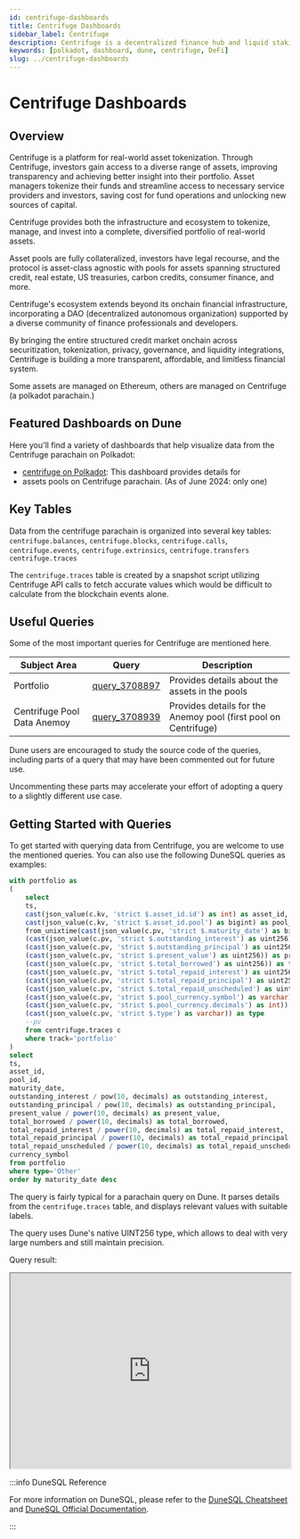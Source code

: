 ```yaml
---
id: centrifuge-dashboards
title: Centrifuge Dashboards
sidebar_label: Centrifuge
description: Centrifuge is a decentralized finance hub and liquid staking platform.
keywords: [polkadot, dashboard, dune, centrifuge, DeFi]
slug: ../centrifuge-dashboards
---
```


# Centrifuge Dashboards

## Overview

Centrifuge is a platform for real-world asset tokenization. Through Centrifuge, investors gain access to a 
diverse range of assets, improving transparency and achieving better insight into their portfolio. Asset managers 
tokenize their funds and streamline access to necessary service providers and investors, saving cost for fund operations 
and unlocking new sources of capital.

Centrifuge provides both the infrastructure and ecosystem to tokenize, manage, and invest into a complete, diversified 
portfolio of real-world assets.

Asset pools are fully collateralized, investors have legal recourse, and the protocol is asset-class agnostic with pools 
for assets spanning structured credit, real estate, US treasuries, carbon credits, consumer finance, and more.

Centrifuge's ecosystem extends beyond its onchain financial infrastructure, incorporating a DAO (decentralized 
autonomous organization) supported by a diverse community of finance professionals and developers.

By bringing the entire structured credit market onchain across securitization, tokenization, privacy, governance, 
and liquidity integrations, Centrifuge is building a more transparent, affordable, and limitless financial system.

Some assets are managed on Ethereum, others are managed on Centrifuge (a polkadot parachain.)

## Featured Dashboards on Dune

Here you'll find a variety of dashboards that help visualize data from the Centrifuge parachain on Polkadot:

- [centrifuge on Polkadot](https://dune.com/substrate/centrifuge): This dashboard provides details for 
- assets pools on Centrifuge parachain. (As of June 2024: only one)

## Key Tables

Data from the centrifuge parachain is organized into several key tables: `centrifuge.balances`,
`centrifuge.blocks`, `centrifuge.calls`, `centrifuge.events`, `centrifuge.extrinsics`, `centrifuge.transfers`
`centrifuge.traces`

The `centrifuge.traces` table is created by a snapshot script utilizing Centrifuge API calls to fetch
accurate values which would be difficult to calculate from the blockchain events alone.


## Useful Queries

Some of the most important queries for Centrifuge are mentioned here.

| Subject Area          | Query                                             | Description                                                     |
|-----------------------| ------------------------------------------------- |-----------------------------------------------------------------|
| Portfolio             | [query_3708897](https://dune.com/queries/3708897) | Provides details about the assets in the pools                  |
| Centrifuge Pool Data Anemoy | [query_3708939](https://dune.com/queries/3708939) | Provides details for the Anemoy pool (first pool on Centrifuge) |

Dune users are encouraged to study the source code of the queries, including parts of a query that
may have been commented out for future use.

Uncommenting these parts may accelerate your effort of adopting a query to a slightly different use
case.

## Getting Started with Queries

To get started with querying data from Centrifuge, you are welcome to use the mentioned queries. You
can also use the following DuneSQL queries as examples:

```sql title="Centrifuge Loan Market Data" showLineNumbers
with portfolio as
(
    select 
    ts,
    cast(json_value(c.kv, 'strict $.asset_id.id') as int) as asset_id,
    cast(json_value(c.kv, 'strict $.asset_id.pool') as bigint) as pool_id,
    from_unixtime(cast(json_value(c.pv, 'strict $.maturity_date') as bigint)) as maturity_date,
    (cast(json_value(c.pv, 'strict $.outstanding_interest') as uint256)) as outstanding_interest,
    (cast(json_value(c.pv, 'strict $.outstanding_principal') as uint256)) as outstanding_principal,
    (cast(json_value(c.pv, 'strict $.present_value') as uint256)) as present_value,
    (cast(json_value(c.pv, 'strict $.total_borrowed') as uint256)) as total_borrowed,
    (cast(json_value(c.pv, 'strict $.total_repaid_interest') as uint256)) as total_repaid_interest,
    (cast(json_value(c.pv, 'strict $.total_repaid_principal') as uint256)) as total_repaid_principal,
    (cast(json_value(c.pv, 'strict $.total_repaid_unscheduled') as uint256)) as total_repaid_unscheduled,
    (cast(json_value(c.pv, 'strict $.pool_currency.symbol') as varchar)) as currency_symbol,
    (cast(json_value(c.pv, 'strict $.pool_currency.decimals') as int)) as decimals,
    (cast(json_value(c.pv, 'strict $.type') as varchar)) as type
    --pv
    from centrifuge.traces c
    where track='portfolio'
)
select
ts,
asset_id,
pool_id,
maturity_date,
outstanding_interest / pow(10, decimals) as outstanding_interest,
outstanding_principal / pow(10, decimals) as outstanding_principal,
present_value / power(10, decimals) as present_value,
total_borrowed / power(10, decimals) as total_borrowed,
total_repaid_interest / power(10, decimals) as total_repaid_interest,
total_repaid_principal / power(10, decimals) as total_repaid_principal,
total_repaid_unscheduled / power(10, decimals) as total_repaid_unscheduled,
currency_symbol
from portfolio
where type='Other'
order by maturity_date desc

```

The query is fairly typical for a parachain query on Dune. It parses details from the
`centrifuge.traces` table, and displays relevant values with suitable labels.

The query uses Dune's native UINT256 type, which allows to deal with very large numbers and still
maintain precision.

Query result:

<iframe src="https://dune.com/embeds/3734046/6280352/" height="350" width="100%"></iframe>

:::info DuneSQL Reference

For more information on DuneSQL, please refer to the [DuneSQL Cheatsheet](../dunesql-cheatsheet.md)
and
[DuneSQL Official Documentation](https://docs.dune.com/query-engine/Functions-and-operators/index).

:::
